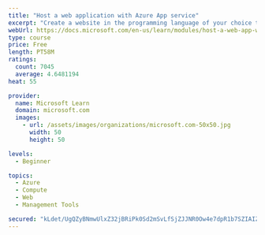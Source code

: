 ```yaml
---
title: "Host a web application with Azure App service"
excerpt: "Create a website in the programming language of your choice through the hosted web app platform in Azure App Service."
webUrl: https://docs.microsoft.com/en-us/learn/modules/host-a-web-app-with-azure-app-service/
type: course
price: Free
length: PT58M
ratings:
  count: 7045
  average: 4.6481194
heat: 55

provider:
  name: Microsoft Learn
  domain: microsoft.com
  images:
    - url: /assets/images/organizations/microsoft.com-50x50.jpg
      width: 50
      height: 50

levels:
  - Beginner

topics:
  - Azure
  - Compute
  - Web
  - Management Tools

secured: "kLdet/UgQZyBNmwUlxZ32jBRiPk0Sd2mSvLfSjZJJNR0Ow4e7dpR1b7SZIAIZfPqPjQMFs0OG2Cu186VMt5zoysVmHmYcCb+T62ekCFMlFKF6IWHloMGRjluDV5vbH6Il50gYdcmUK34a1kWsOdyI3CTDRm3WXzTAvn6WjSaGjks1+uI5VWLPHdx5B0eDCsX2TVvOzSBYlVT+W8EKwk3hDM00nbjkZ3vWH0zQsWUFuclxD9/l7SQ+7F/1q4XCz+S7OeoEEtnzzI21oE+vnOOmGIri7er8aJ6Ck/P88MYlD6BsSfc6YulfdC4f5ueAKUAt6ob4sUR3iFYXLdgFtZtoa3cSNQ64MJRRKpKSYHq65WwCetp10cd4E6txxDAFvR+2X6kD1dcQB3rac479lzIeNQJxcC0dhkKNKMXi6OJDpo=;NGKsaNHowJeBfVD/tRNX3g=="
---
```


